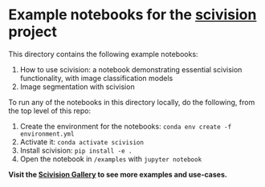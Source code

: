 # Example notebooks for the [scivision](https://github.com/alan-turing-institute/scivision) project

This directory contains the following example notebooks:
1. How to use scivision: a notebook demonstrating essential scivision functionality, with image classification models
2. Image segmentation with scivision
  
To run any of the notebooks in this directory locally, do the following, from the top level of this repo:

1. Create the environment for the notebooks: `conda env create -f environment.yml`
2. Activate it: `conda activate scivision`
3. Install scivision: `pip install -e .`
4. Open the notebook in `/examples` with `jupyter notebook`

**Visit the [Scivision Gallery](https://github.com/scivision-gallery) to see more examples and use-cases.**
